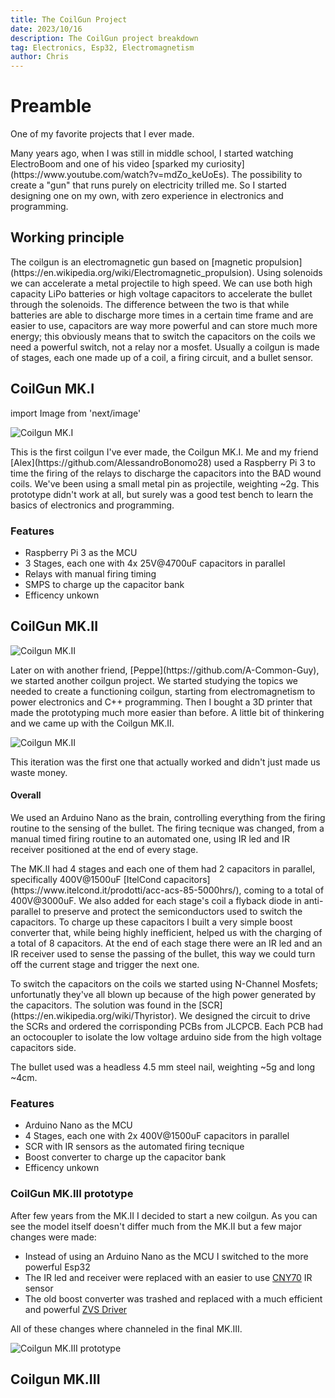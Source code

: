 ```yaml
---
title: The CoilGun Project
date: 2023/10/16
description: The CoilGun project breakdown
tag: Electronics, Esp32, Electromagnetism
author: Chris
---
```


# Preamble

<p>One of my favorite projects that I ever made.</p>
<p>Many years ago, when I was still in middle school, I started watching ElectroBoom and one of his video [sparked my curiosity](https://www.youtube.com/watch?v=mdZo_keUoEs).
The possibility to create a "gun" that runs purely on electricity trilled me. So I started designing one on my own, with zero experience in electronics and programming.</p>

## Working principle
<p>The coilgun is an electromagnetic gun based on [magnetic propulsion](https://en.wikipedia.org/wiki/Electromagnetic_propulsion). Using solenoids we can accelerate a metal projectile to high speed. We can use both high capacity LiPo batteries or high voltage capacitors to accelerate the bullet through the solenoids. The difference between the two is that while batteries are able to discharge more times in a certain time frame and are easier to use, capacitors are way more powerful and can store much more energy; this obviously means that to switch the capacitors on the coils we need a powerful switch, not a relay nor a mosfet. Usually a coilgun is made of stages, each one made up of a coil, a firing circuit, and a bullet sensor.</p>

## CoilGun MK.I

import Image from 'next/image'

<Image
  src="/images/Coilgun_MK1.png"
  alt="Coilgun MK.I"
  width={1125}
  height={750}
  priority
  className="next-image"
/>
<p>This is the first coilgun I've ever made, the Coilgun MK.I. Me and my friend [Alex](https://github.com/AlessandroBonomo28) used a Raspberry Pi 3 to time the firing of the relays to discharge the capacitors into the BAD wound coils. We've been using a small metal pin as projectile, weighting ~2g. This prototype didn't work at all, but surely was a good test bench to learn the basics of electronics and programming.</p>

### Features
- Raspberry Pi 3 as the MCU
- 3 Stages, each one with 4x 25V@4700uF capacitors in parallel
- Relays with manual firing timing
- SMPS to charge up the capacitor bank
- Efficency unkown

## CoilGun MK.II

<Image
  src="/images/Coilgun_MK2.png"
  alt="Coilgun MK.II"
  width={1125}
  height={750}
  priority
  className="next-image"
/>
<p>Later on with another friend, [Peppe](https://github.com/A-Common-Guy), we started another coilgun project. We started studying the topics we needed to create a functioning coilgun, starting from electromagnetism to power electronics and C++ programming. Then I bought a 3D printer that made the prototyping much more easier than before. A little bit of thinkering and we came up with the Coilgun MK.II. </p>

<Image
  src="/images/Coilgun_MK2_2.png"
  alt="Coilgun MK.II"
  width={1125}
  height={750}
  priority
  className="next-image"
/>
<p>This iteration was the first one that actually worked and didn't just made us waste money.</p>

#### Overall
<p>We used an Arduino Nano as the brain, controlling everything from the firing routine to the sensing of the bullet. The firing tecnique was changed, from a manual timed firing routine to an automated one, using IR led and IR receiver positioned at the end of every stage.</p>

<p>The MK.II had 4 stages and each one of them had 2 capacitors in parallel, specifically 400V@1500uF [ItelCond capacitors](https://www.itelcond.it/prodotti/acc-acs-85-5000hrs/), coming to a total of 400V@3000uF. We also added for each stage's coil a flyback diode in anti-parallel to preserve and protect the semiconductors used to switch the capacitors. To charge up these capacitors I built a very simple boost converter that, while being highly inefficient, helped us with the charging of a total of 8 capacitors. At the end of each stage there were an IR led and an IR receiver used to sense the passing of the bullet, this way we could turn off the current stage and trigger the next one.</p>

<p>To switch the capacitors on the coils we started using N-Channel Mosfets; unfortunatly they've all blown up because of the high power generated by the capacitors. The solution was found in the [SCR](https://en.wikipedia.org/wiki/Thyristor). We designed the circuit to drive the SCRs and ordered the corrisponding PCBs from JLCPCB. Each PCB had an octocoupler to isolate the low voltage arduino side from the high voltage capacitors side.</p>

<p>The bullet used was a headless 4.5 mm steel nail, weighting ~5g and long ~4cm.</p>

### Features
- Arduino Nano as the MCU
- 4 Stages, each one with 2x 400V@1500uF capacitors in parallel
- SCR with IR sensors as the automated firing tecnique
- Boost converter to charge up the capacitor bank
- Efficency unkown

### CoilGun MK.III prototype
<p>After few years from the MK.II I decided to start a new coilgun. As you can see the model itself doesn't differ much from the MK.II but a few major changes were made:</p>

- Instead of using an Arduino Nano as the MCU I switched to the more powerful Esp32
- The IR led and receiver were replaced with an easier to use [CNY70](https://www2.mouser.com/ProductDetail/Vishay-Semiconductors/CNY70?qs=%2Fjqivxn91cdreAm7vR28%252BA%3D%3D) IR sensor
- The old boost converter was trashed and replaced with a much efficient and powerful [ZVS Driver]()

<p>All of these changes where channeled in the final MK.III.</p>

<Image
  src="/images/Coilgun_MK3_Prototype.png"
  alt="Coilgun MK.III prototype"
  width={1125}
  height={750}
  priority
  className="next-image"
/>

## Coilgun MK.III